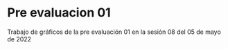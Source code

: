 # Pre evaluacion 01

Trabajo de gráficos de la pre evaluación 01 en la sesión 08 del 05 de mayo de 2022
